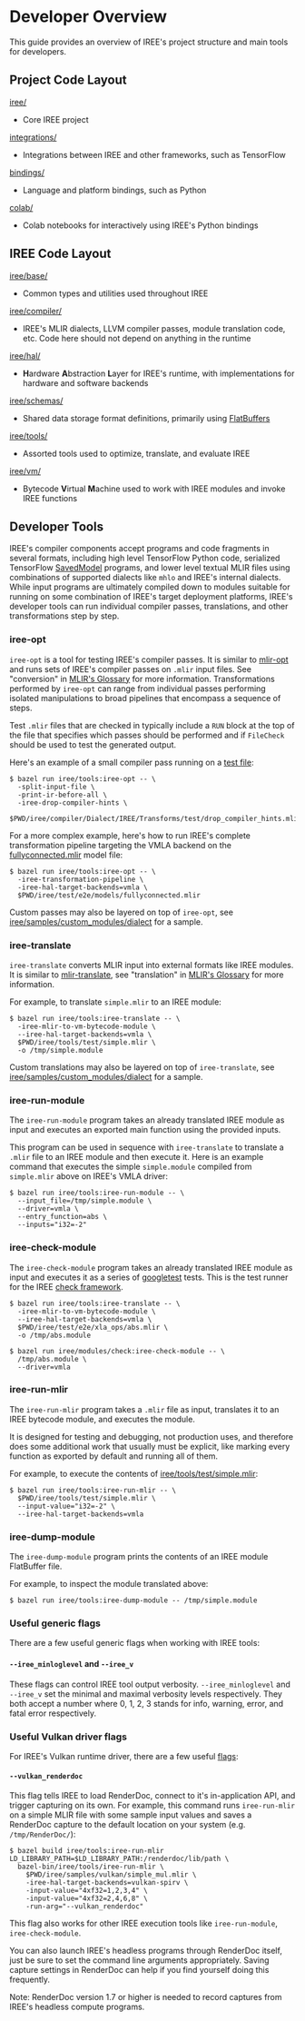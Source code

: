 # Developer Overview

This guide provides an overview of IREE's project structure and main tools for
developers.

## Project Code Layout

[iree/](https://github.com/google/iree/blob/main/iree/)

*   Core IREE project

[integrations/](https://github.com/google/iree/blob/main/integrations/)

*   Integrations between IREE and other frameworks, such as TensorFlow

[bindings/](https://github.com/google/iree/blob/main/bindings/)

*   Language and platform bindings, such as Python

[colab/](https://github.com/google/iree/blob/main/colab/)

*   Colab notebooks for interactively using IREE's Python bindings

## IREE Code Layout

[iree/base/](https://github.com/google/iree/blob/main/iree/base/)

*   Common types and utilities used throughout IREE

[iree/compiler/](https://github.com/google/iree/blob/main/iree/compiler/)

*   IREE's MLIR dialects, LLVM compiler passes, module translation code, etc.
    Code here should not depend on anything in the runtime

[iree/hal/](https://github.com/google/iree/blob/main/iree/hal/)

*   **H**ardware **A**bstraction **L**ayer for IREE's runtime, with
    implementations for hardware and software backends

[iree/schemas/](https://github.com/google/iree/blob/main/iree/schemas/)

*   Shared data storage format definitions, primarily using
    [FlatBuffers](https://google.github.io/flatbuffers/)

[iree/tools/](https://github.com/google/iree/blob/main/iree/tools/)

*   Assorted tools used to optimize, translate, and evaluate IREE

[iree/vm/](https://github.com/google/iree/blob/main/iree/vm/)

*   Bytecode **V**irtual **M**achine used to work with IREE modules and invoke
    IREE functions

## Developer Tools

IREE's compiler components accept programs and code fragments in several
formats, including high level TensorFlow Python code, serialized TensorFlow
[SavedModel](https://www.tensorflow.org/guide/saved_model) programs, and lower
level textual MLIR files using combinations of supported dialects like `mhlo`
and IREE's internal dialects. While input programs are ultimately compiled down
to modules suitable for running on some combination of IREE's target deployment
platforms, IREE's developer tools can run individual compiler passes,
translations, and other transformations step by step.

### iree-opt

`iree-opt` is a tool for testing IREE's compiler passes. It is similar to
[mlir-opt](https://github.com/llvm/llvm-project/tree/master/mlir/tools/mlir-opt)
and runs sets of IREE's compiler passes on `.mlir` input files. See "conversion"
in [MLIR's Glossary](https://mlir.llvm.org/getting_started/Glossary/#conversion)
for more information. Transformations performed by `iree-opt` can range from
individual passes performing isolated manipulations to broad pipelines that
encompass a sequence of steps.

Test `.mlir` files that are checked in typically include a `RUN` block at the
top of the file that specifies which passes should be performed and if
`FileCheck` should be used to test the generated output.

Here's an example of a small compiler pass running on a
[test file](https://github.com/google/iree/blob/main/iree/compiler/Dialect/IREE/Transforms/test/drop_compiler_hints.mlir):

```shell
$ bazel run iree/tools:iree-opt -- \
  -split-input-file \
  -print-ir-before-all \
  -iree-drop-compiler-hints \
  $PWD/iree/compiler/Dialect/IREE/Transforms/test/drop_compiler_hints.mlir
```

For a more complex example, here's how to run IREE's complete transformation
pipeline targeting the VMLA backend on the
[fullyconnected.mlir](https://github.com/google/iree/blob/main/iree/test/e2e/models/fullyconnected.mlir)
model file:

```shell
$ bazel run iree/tools:iree-opt -- \
  -iree-transformation-pipeline \
  -iree-hal-target-backends=vmla \
  $PWD/iree/test/e2e/models/fullyconnected.mlir
```

Custom passes may also be layered on top of `iree-opt`, see
[iree/samples/custom_modules/dialect](https://github.com/google/iree/blob/main/iree/samples/custom_modules/dialect)
for a sample.

### iree-translate

`iree-translate` converts MLIR input into external formats like IREE modules. It
is similar to
[mlir-translate](https://github.com/llvm/llvm-project/tree/master/mlir/tools/mlir-translate),
see "translation" in
[MLIR's Glossary](https://mlir.llvm.org/getting_started/Glossary/#translation)
for more information.

For example, to translate `simple.mlir` to an IREE module:

```shell
$ bazel run iree/tools:iree-translate -- \
  -iree-mlir-to-vm-bytecode-module \
  --iree-hal-target-backends=vmla \
  $PWD/iree/tools/test/simple.mlir \
  -o /tmp/simple.module
```

Custom translations may also be layered on top of `iree-translate`, see
[iree/samples/custom_modules/dialect](https://github.com/google/iree/blob/main/iree/samples/custom_modules/dialect)
for a sample.

### iree-run-module

The `iree-run-module` program takes an already translated IREE module as input
and executes an exported main function using the provided inputs.

This program can be used in sequence with `iree-translate` to translate a
`.mlir` file to an IREE module and then execute it. Here is an example command
that executes the simple `simple.module` compiled from `simple.mlir` above on
IREE's VMLA driver:

```shell
$ bazel run iree/tools:iree-run-module -- \
  --input_file=/tmp/simple.module \
  --driver=vmla \
  --entry_function=abs \
  --inputs="i32=-2"
```

### iree-check-module

The `iree-check-module` program takes an already translated IREE module as input
and executes it as a series of
[googletest](https://github.com/google/googletest) tests. This is the test
runner for the IREE
[check framework](https://github.com/google/iree/tree/main/docs/testing_guide.md#end-to-end-tests).

```shell
$ bazel run iree/tools:iree-translate -- \
  -iree-mlir-to-vm-bytecode-module \
  --iree-hal-target-backends=vmla \
  $PWD/iree/test/e2e/xla_ops/abs.mlir \
  -o /tmp/abs.module
```

```shell
$ bazel run iree/modules/check:iree-check-module -- \
  /tmp/abs.module \
  --driver=vmla
```

### iree-run-mlir

The `iree-run-mlir` program takes a `.mlir` file as input, translates it to an
IREE bytecode module, and executes the module.

It is designed for testing and debugging, not production uses, and therefore
does some additional work that usually must be explicit, like marking every
function as exported by default and running all of them.

For example, to execute the contents of
[iree/tools/test/simple.mlir](https://github.com/google/iree/blob/main/iree/tools/test/simple.mlir):

```shell
$ bazel run iree/tools:iree-run-mlir -- \
  $PWD/iree/tools/test/simple.mlir \
  --input-value="i32=-2" \
  --iree-hal-target-backends=vmla
```

### iree-dump-module

The `iree-dump-module` program prints the contents of an IREE module FlatBuffer
file.

For example, to inspect the module translated above:

```shell
$ bazel run iree/tools:iree-dump-module -- /tmp/simple.module
```

### Useful generic flags

There are a few useful generic flags when working with IREE tools:

#### `--iree_minloglevel` and `--iree_v`

These flags can control IREE tool output verbosity. `--iree_minloglevel` and
`--iree_v` set the minimal and maximal verbosity levels respectively. They both
accept a number where 0, 1, 2, 3 stands for info, warning, error, and fatal
error respectively.

### Useful Vulkan driver flags

For IREE's Vulkan runtime driver, there are a few useful
[flags](https://github.com/google/iree/blob/main/iree/hal/vulkan/vulkan_driver.cc):

#### `--vulkan_renderdoc`

This flag tells IREE to load RenderDoc, connect to it's in-application API, and
trigger capturing on its own. For example, this command runs `iree-run-mlir` on
a simple MLIR file with some sample input values and saves a RenderDoc capture
to the default location on your system (e.g. `/tmp/RenderDoc/`):

```shell
$ bazel build iree/tools:iree-run-mlir
LD_LIBRARY_PATH=$LD_LIBRARY_PATH:/renderdoc/lib/path \
  bazel-bin/iree/tools/iree-run-mlir \
    $PWD/iree/samples/vulkan/simple_mul.mlir \
    -iree-hal-target-backends=vulkan-spirv \
    -input-value="4xf32=1,2,3,4" \
    -input-value="4xf32=2,4,6,8" \
    -run-arg="--vulkan_renderdoc"
```

This flag also works for other IREE execution tools like `iree-run-module`,
`iree-check-module`.

You can also launch IREE's headless programs through RenderDoc itself, just be
sure to set the command line arguments appropriately. Saving capture settings in
RenderDoc can help if you find yourself doing this frequently.

Note: RenderDoc version 1.7 or higher is needed to record captures from IREE's
headless compute programs.
